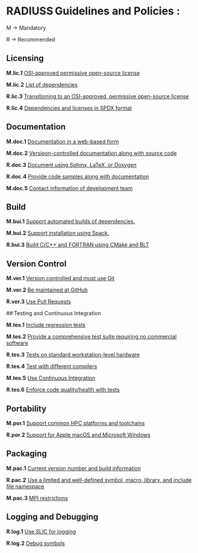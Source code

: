 
# RADIUSS Guidelines and Policies :

M → Mandatory

R → Recommended


## Licensing

**M.lic.1**  [OSI-approved permissive open-source license](/licensing/Mlic1.md)

**M.lic.2**  [List of dependencies](/licensing/Mlic2.md)

**R.lic.3**  [Transitioning to an OSI-approved, permissive open-source license](/licensing/Rlic3.md) 

**R.lic.4**  [Dependencies and licenses in SPDX format](/licensing/Rlic4.md)


## Documentation

**M.doc.1** [Documentation in a web-based form](/documentation/Mdoc1.md)

**M.doc.2** [Versieon-controlled documentation along with source code](/documentation/Mdoc2.md)

**R.doc.3** [Document using Sphinx, LaTeX, or Doxygen](/documentation/Rdoc3.md)

**R.doc.4** [Provide code samples along with documentation](/documentation/Rdoc4.md)

**M.doc.5** [Contact information of development team](/documentation/Mdoc5.md)


## Build

**M.bui.1** [Support automated builds of dependencies.](/build/Mbui1.md)

**M.bui.2** [Support installation using Spack.](/build/Mbui2.md)

**R.bui.3** [Build C/C++ and FORTRAN using CMake and BLT](/build/Rbui3.md)


## Version Control

**M.ver.1** [Version controlled and must use Git](/version-control/Mver1.md)

**M.ver.2** [Be maintained at GitHub](/version-control/Mver2.md)

**R.ver.3** [Use Pull Requests](/version-control/Rver3.md)


## Testing and Continuous Integration

**M.tes.1** [Include regression tests](/test/Mtes1.md)

**M.tes.2** [Provide a comprehensive test suite requiring no commercial software](/test/Mtes2.md)

**R.tes.3** [Tests on standard workstation-level hardware](/test/Rtes3.md)

**R.tes.4** [Test with different compilers](/test/Rtes4.md)

**M.tes.5** [Use Continuous Integration](/test/Mtes5.md)

**R.tes.6** [Enforce code quality/health with tests](/test/Rtes6.md)


## Portability

**M.por.1** [Support common HPC platforms and toolchains](Mpor1.md)

**R.por.2** [Support for Apple macOS and Microsoft Windows](Rpor2.md)


## Packaging

**M.pac.1** [Current version number and build information](Mpac1.md)

**R.pac.2** [Use a limited and well-defined symbol, macro, library, and include file namespace](Rpac2.md)

**M.pac.3** [MPI restrictions](Mpac3.md)


## Logging and Debugging

**R.log.1** [Use SLIC for logging](Rlog1.md)

**R.log.2** [Debug symbols](Rlog2.md)


